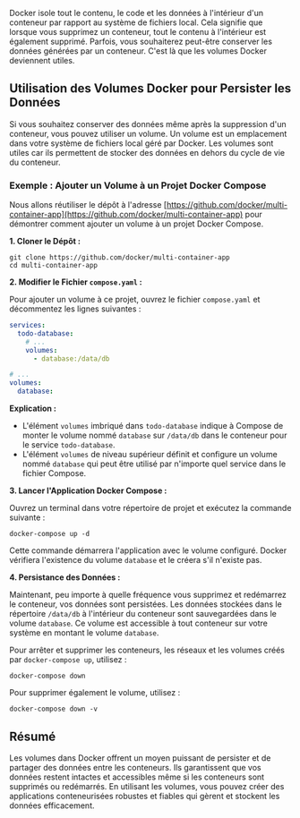 Docker isole tout le contenu, le code et les données à l'intérieur d'un
conteneur par rapport au système de fichiers local. Cela signifie que lorsque
vous supprimez un conteneur, tout le contenu à l'intérieur est également
supprimé. Parfois, vous souhaiterez peut-être conserver les données générées par
un conteneur. C'est là que les volumes Docker deviennent utiles.

## Utilisation des Volumes Docker pour Persister les Données

Si vous souhaitez conserver des données même après la suppression d'un
conteneur, vous pouvez utiliser un volume. Un volume est un emplacement dans
votre système de fichiers local géré par Docker. Les volumes sont utiles car ils
permettent de stocker des données en dehors du cycle de vie du conteneur.

### Exemple : Ajouter un Volume à un Projet Docker Compose

Nous allons réutiliser le dépôt à l'adresse
[https://github.com/docker/multi-container-app](https://github.com/docker/multi-container-app)
pour démontrer comment ajouter un volume à un projet Docker Compose.

**1. Cloner le Dépôt :**

```
git clone https://github.com/docker/multi-container-app
cd multi-container-app
```

**2. Modifier le Fichier `compose.yaml` :**

Pour ajouter un volume à ce projet, ouvrez le fichier `compose.yaml` et
décommentez les lignes suivantes :

```yaml
services:
  todo-database:
    # ...
    volumes:
      - database:/data/db

# ...
volumes:
  database:
```

**Explication :**

- L'élément `volumes` imbriqué dans `todo-database` indique à Compose de
  monter le volume nommé `database` sur `/data/db` dans le conteneur pour le
  service `todo-database`.
- L'élément `volumes` de niveau supérieur définit et configure un volume
  nommé `database` qui peut être utilisé par n'importe quel service dans le
  fichier Compose.

**3. Lancer l'Application Docker Compose :**

Ouvrez un terminal dans votre répertoire de projet et exécutez la commande suivante :

```
docker-compose up -d
```

Cette commande démarrera l'application avec le volume configuré. Docker
vérifiera l'existence du volume `database` et le créera s'il n'existe pas.

**4. Persistance des Données :**

Maintenant, peu importe à quelle fréquence vous supprimez et redémarrez le
conteneur, vos données sont persistées. Les données stockées dans le
répertoire `/data/db` à l'intérieur du conteneur sont sauvegardées dans le
volume `database`. Ce volume est accessible à tout conteneur sur votre
système en montant le volume `database`.

Pour arrêter et supprimer les conteneurs, les réseaux et les volumes créés par `docker-compose up`, utilisez :

```
docker-compose down
```

Pour supprimer également le volume, utilisez :

```
docker-compose down -v
```

## Résumé

Les volumes dans Docker offrent un moyen puissant de persister et de partager
des données entre les conteneurs. Ils garantissent que vos données restent
intactes et accessibles même si les conteneurs sont supprimés ou redémarrés. En
utilisant les volumes, vous pouvez créer des applications conteneurisées
robustes et fiables qui gèrent et stockent les données efficacement.
